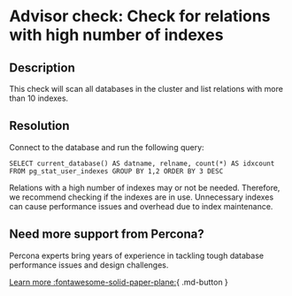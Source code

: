 # Advisor check: Check for relations with high number of indexes

## Description

This check will scan all databases in the cluster and list relations with more than 10 indexes.

## Resolution

Connect to the database and run the following query:

```
SELECT current_database() AS datname, relname, count(*) AS idxcount FROM pg_stat_user_indexes GROUP BY 1,2 ORDER BY 3 DESC
```
Relations with a high number of indexes may or not be needed. Therefore, we recommend checking if the indexes are in use. Unnecessary indexes can cause performance issues and overhead due to index maintenance.  

## Need more support from Percona?

Percona experts bring years of experience in tackling tough database performance issues and design challenges.

[Learn more :fontawesome-solid-paper-plane:](https://per.co.na/subscribe){ .md-button }

